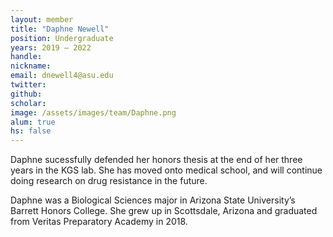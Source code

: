 ```yaml
---
layout: member
title: "Daphne Newell"
position: Undergraduate
years: 2019 – 2022
handle: 
nickname: 
email: dnewell4@asu.edu 
twitter: 
github: 
scholar: 
image: /assets/images/team/Daphne.png
alum: true
hs: false
---
```

Daphne sucessfully defended her honors thesis at the end of her three years in the KGS lab. She has moved onto medical school, and will continue doing research on drug resistance in the future.  

Daphne was a Biological Sciences major in Arizona State University’s Barrett Honors College. She grew up in Scottsdale, Arizona and graduated from Veritas Preparatory Academy in 2018. 